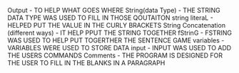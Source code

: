  Output - TO HELP WHAT GOES WHERE
 String(data Type) - THE STRING DATA TYPE WAS USED TO FILL IN THOSE QOUTAITON
 string literaL - HELPED PUT THE VALUE IN THE CURLY BRACKETS
 String Concatenation (different ways) - IT HELP PPUT THE STRING TOGETHER
 fStrinG - FSTRING WAS USED TO HELP PUT TOGERTHER THE SENTENCE GAME
 variables - VARIABLES WERE USED TO STORE DATA 
 input - INPUT WAS USED TO ADD THE USERS COMMANDS
 Comments - THE PROGRAM IS DESIGNED FOR THE USER TO FILL IN THE BLANKS IN A PARAGRAPH